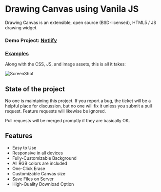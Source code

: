 Drawing Canvas using Vanila JS
==============================

Drawing Canvas is an extensible, open source (BSD-licensed), HTML5 / JS drawing
widget.

### Demo Project: [Netlify](https://bestcanvasdrawing.netlify.app/)

### [Examples](#)

Along with the CSS, JS, and image assets, this is all it takes:

![ScreenShot](https://raw.githubusercontent.com/iusenotepadonly/Drawing-Canvas-using-Vanila-JS/main/assets/Screenshot.png)

State of the project
--------------------

No one is maintaining this project. If you report a bug, the ticket will be a
helpful place for discussion, but no one will fix it unless you submit a pull
request. Feature requests will likewise be ignored.

Pull requests will be merged promptly if they are basically OK.

Features
----------

- Easy to Use
- Responsive in all devices
- Fully-Customizable Background
- All RGB colors are included
- One-Click Erase
- Customizable Canvas size
- Save Files on Server
- High-Quality Download Option

